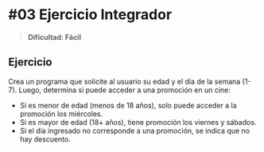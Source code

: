 # #03  Ejercicio Integrador
> #### Dificultad: Fácil 

## Ejercicio
Crea un programa que solicite al usuario su edad y el día de la semana (1-7). Luego, determina si puede acceder a una promoción en un cine:
- Si es menor de edad (menos de 18 años), solo puede acceder a la promoción los miércoles.
- Si es mayor de edad (18+ años), tiene promoción los viernes y sábados.
- Si el día ingresado no corresponde a una promoción, se indica que no hay descuento.
